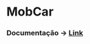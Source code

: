 # MobCar

<h3>Documentação -> <a href="https://documenter.getpostman.com/view/12541520/TVCcY9Yj">Link</a></h3>
